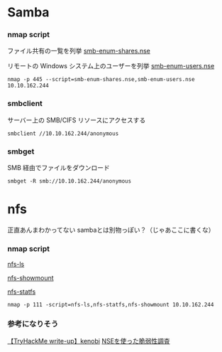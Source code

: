 # Samba

### nmap script
ファイル共有の一覧を列挙
[smb-enum-shares.nse](https://nmap.org/nsedoc/scripts/smb-enum-shares.html)

リモートの Windows システム上のユーザーを列挙
[smb-enum-users.nse](https://nmap.org/nsedoc/scripts/smb-enum-users.html)

```
nmap -p 445 --script=smb-enum-shares.nse,smb-enum-users.nse 10.10.162.244
```

### smbclient
サーバー上の SMB/CIFS リソースにアクセスする

```
smbclient //10.10.162.244/anonymous
```

### smbget
SMB 経由でファイルをダウンロード

```
smbget -R smb://10.10.162.244/anonymous
```

# nfs
正直あんまわかってない
sambaとは別物っぽい？（じゃあここに書くな）

### nmap script

[nfs-ls](https://nmap.org/nsedoc/scripts/nfs-ls.html)

[nfs-showmount](https://nmap.org/nsedoc/scripts/nfs-showmount.html)

[nfs-statfs](https://nmap.org/nsedoc/scripts/nfs-statfs.html)

```
nmap -p 111 -script=nfs-ls,nfs-statfs,nfs-showmount 10.10.162.244
```


### 参考になりそう
[【TryHackMe write-up】kenobi](https://qiita.com/sanpo_shiho/items/4533b514c1e2458015)
[NSEを使った脆弱性調査](http://www.byakuya-shobo.co.jp/hj/moh2/pdf/moh2_p120_p131.pdf)

